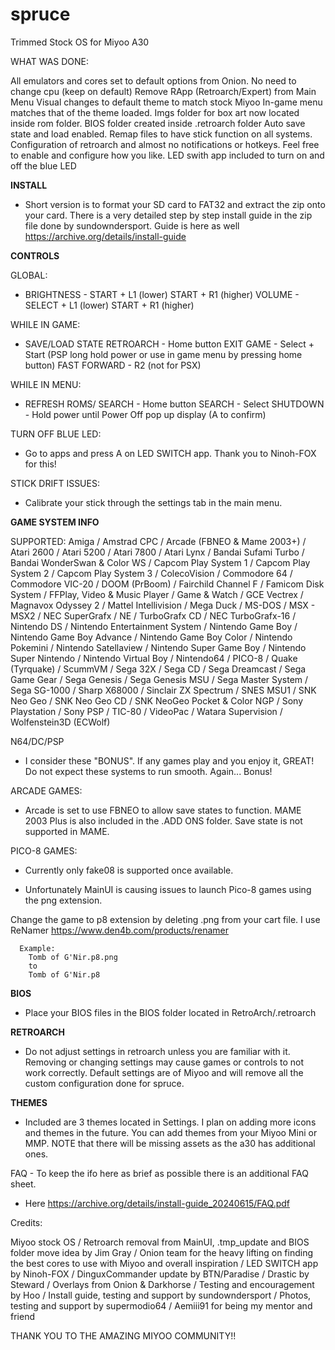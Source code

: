 # spruce
Trimmed Stock OS for Miyoo A30


WHAT WAS DONE:

  All emulators and cores set to default options from Onion. No need to change cpu (keep on default)
  Remove RApp (Retroarch/Expert) from Main Menu
  Visual changes to default theme to match stock Miyoo
  In-game menu matches that of the theme loaded.
  Imgs folder for box art now located inside rom folder.
  BIOS folder created inside .retroarch folder
  Auto save state and load enabled.
  Remap files to have stick function on all systems.
  Configuration of retroarch and almost no notifications or hotkeys. Feel free to enable and configure how you like.
  LED swith app included to turn on and off the blue LED



**INSTALL**

  - Short version is to format your SD card to FAT32 and extract the zip onto your card. There is a very detailed step by step install guide in the zip file done by sundowndersport. Guide is here as well https://archive.org/details/install-guide



**CONTROLS**

  GLOBAL:

  - BRIGHTNESS - START + L1 (lower) START + R1 (higher)
    VOLUME - SELECT + L1 (lower) START + R1 (higher)

  WHILE IN GAME:

  - SAVE/LOAD STATE RETROARCH - Home button
    EXIT GAME - Select + Start (PSP long hold power or use in game menu by pressing home button)
    FAST FORWARD - R2 (not for PSX)

  WHILE IN MENU:

  - REFRESH ROMS/ SEARCH - Home button
    SEARCH - Select
    SHUTDOWN - Hold power until Power Off pop up display (A to confirm)

  TURN OFF BLUE LED:

  - Go to apps and press A on LED SWITCH app. Thank you to Ninoh-FOX for this!

  STICK DRIFT ISSUES:

  - Calibrate your stick through the settings tab in the main menu.

**GAME SYSTEM INFO**

  SUPPORTED:    Amiga / Amstrad CPC / Arcade (FBNEO & Mame 2003+) / Atari 2600 / Atari 5200 / Atari 7800 / Atari Lynx / Bandai Sufami Turbo / Bandai WonderSwan & Color WS / Capcom Play System 1 / Capcom Play System 2 / Capcom Play System 3 / ColecoVision / Commodore 64 / Commodore VIC-20 / DOOM (PrBoom) / Fairchild Channel F / Famicom Disk System / FFPlay, Video & Music Player / Game & Watch / GCE Vectrex / Magnavox Odyssey 2 / Mattel Intellivision / Mega Duck / MS-DOS / MSX - MSX2 / NEC SuperGrafx / NE / TurboGrafx CD / NEC TurboGrafx-16 / Nintendo DS / Nintendo Entertainment System / Nintendo Game Boy / Nintendo Game Boy Advance / Nintendo Game Boy Color / Nintendo Pokemini / Nintendo Satellaview / Nintendo Super Game Boy / Nintendo Super Nintendo / Nintendo Virtual Boy / Nintendo64 / PICO-8 / Quake (Tyrquake) / ScummVM / Sega 32X / Sega CD / Sega Dreamcast / Sega Game Gear / Sega Genesis / Sega Genesis MSU / Sega Master System / Sega SG-1000 / Sharp X68000 / Sinclair ZX Spectrum / SNES MSU1 / SNK Neo Geo / SNK Neo Geo CD / SNK NeoGeo Pocket & Color NGP / Sony Playstation / Sony  PSP / TIC-80 / VideoPac / Watara Supervision / Wolfenstein3D (ECWolf)


  N64/DC/PSP

  - I consider these "BONUS". If any games play and you enjoy it, GREAT! Do not expect these systems to run smooth. Again... Bonus!

 ARCADE GAMES:

  - Arcade is set to use FBNEO to allow save states to function. MAME 2003 Plus is also included in the .ADD ONS folder. Save state is not supported in MAME.

PICO-8 GAMES:

  - Currently only fake08 is supported once available.

  - Unfortunately MainUI is causing issues to launch Pico-8 games using the png extension.
  
  Change the game to p8 extension by deleting .png from your cart file. I use ReNamer https://www.den4b.com/products/renamer

      Example:
        Tomb of G'Nir.p8.png
        to
        Tomb of G'Nir.p8



**BIOS**

  - Place your BIOS files in the BIOS folder located in RetroArch/.retroarch



**RETROARCH**

  - Do not adjust settings in retroarch unless you are familiar with it.
  Removing or changing settings may cause games or controls to not work correctly. Default settings are of Miyoo and will remove all the custom configuration done for spruce.



**THEMES**

  - Included are 3 themes located in Settings. I plan on adding more icons and themes in the future.
  You can add themes from your Miyoo Mini or MMP. NOTE that there will be missing assets as the a30 has additional ones.

FAQ - To keep the ifo here as brief as possible there is an additional FAQ sheet.
  - Here https://archive.org/details/install-guide_20240615/FAQ.pdf

Credits:

  Miyoo stock OS /
  Retroarch removal from MainUI, .tmp_update and BIOS folder move idea by Jim Gray /
  Onion team for the heavy lifting on finding the best cores to use with Miyoo and overall inspiration /
  LED SWITCH app by Ninoh-FOX /
  DinguxCommander update by BTN/Paradise /
  Drastic by Steward /
  Overlays from Onion & Darkhorse /
  Testing and encouragement by Hoo /
  Install guide, testing and support by sundowndersport /
  Photos, testing and support by supermodio64 /
  Aemiii91 for being my mentor and friend


THANK YOU TO THE AMAZING MIYOO COMMUNITY!!
